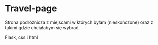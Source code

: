 # Travel-page
Strona podróżnicza z miejscami w których byłam (nieskończone) oraz z takimi gdzie chciałabym się wybrać. 

Flask, css i html
